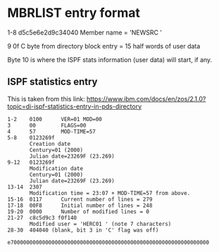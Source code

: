 # MBRLIST entry format

1-8  d5c5e6e2d9c34040
       Member name = 'NEWSRC  '

9    0f
       C byte from directory block entry  = 15 half words of user data

Byte 10 is where the ISPF stats information (user data) will start, if any.
## ISPF statistics entry

This is taken from this link: https://www.ibm.com/docs/en/zos/2.1.0?topic=di-ispf-statistics-entry-in-pds-directory

``` 
1-2    0100      VER=01 MOD=00 
3      00        FLAGS=00
4      57        MOD-TIME=57 
5-8    0123269f
       Creation date
       Century=01 (2000)
       Julian date=23269F (23.269)
9-12   0123269f
       Modification date
       Century=01 (2000)
       Julian date=23269F (23.269)
13-14  2307
       Modification time = 23:07 + MOD-TIME=57 from above.
15-16  0117      Current number of lines = 279
17-18  00F8      Initial number of lines = 248
19-20  0000      Number of modified lines = 0
21-27  c8c5d9c3 f0f140
       Modified user = 'HERC01 ' (note 7 characters)
28-30  404040 (blank, bit 3 in 'C' flag was off)
       e700000000000000000000000000000000000000000000000000000000000000
```
